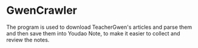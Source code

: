 # GwenCrawler
The program is used to download TeacherGwen's articles and parse them and then save them into Youdao Note, to make it easier to collect and review the notes.

